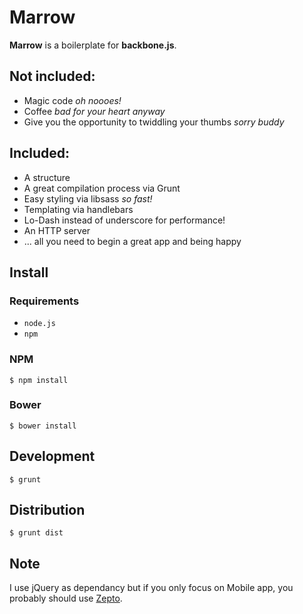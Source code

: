 # Marrow

**Marrow** is a boilerplate for **backbone.js**.

## Not included:

- Magic code *oh noooes!*
- Coffee *bad for your heart anyway*
- Give you the opportunity to twiddling your thumbs *sorry buddy*

## Included:

- A structure
- A great compilation process via Grunt
- Easy styling via libsass *so fast!*
- Templating via handlebars
- Lo-Dash instead of underscore for performance!
- An HTTP server
- ... all you need to begin a great app and being happy

## Install

### Requirements

- ```node.js```
- ```npm```

### NPM

``` $ npm install ```

### Bower

``` $ bower install ```

## Development

```
$ grunt
```

## Distribution

```
$ grunt dist
```

## Note

I use jQuery as dependancy but if you only focus on Mobile app, you probably should use [Zepto](http://zeptojs.com/).
